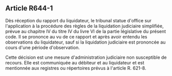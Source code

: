 Article R644-1
----
Dès réception du rapport du liquidateur, le tribunal statue d'office sur
l'application à la procédure des règles de la liquidation judiciaire simplifiée,
prévue au chapitre IV du titre IV du livre VI de la partie législative du
présent code. Il se prononce au vu de ce rapport et après avoir entendu les
observations du liquidateur, sauf si la liquidation judiciaire est prononcée au
cours d'une période d'observation.

Cette décision est une mesure d'administration judiciaire non susceptible de
recours. Elle est communiquée au débiteur et au liquidateur et est mentionnée
aux registres ou répertoires prévus à l'article R. 621-8.
